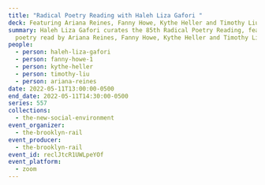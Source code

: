 ```yaml
---
title: "Radical Poetry Reading with Haleh Liza Gafori "
deck: Featuring Ariana Reines, Fanny Howe, Kythe Heller and Timothy Liu
summary: Haleh Liza Gafori curates the 85th Radical Poetry Reading, featuring
  poetry read by Ariana Reines, Fanny Howe, Kythe Heller and Timothy Liu.
people:
  - person: haleh-liza-gafori
  - person: fanny-howe-1
  - person: kythe-heller
  - person: timothy-liu
  - person: ariana-reines
date: 2022-05-11T13:00:00-0500
end_date: 2022-05-11T14:30:00-0500
series: 557
collections:
  - the-new-social-environment
event_organizer:
  - the-brooklyn-rail
event_producer:
  - the-brooklyn-rail
event_id: reclJtcR1UWLpeYOf
event_platform:
  - zoom
---
```

